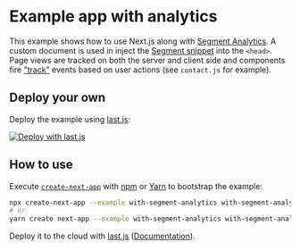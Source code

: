 # Example app with analytics

This example shows how to use Next.js along with [Segment Analytics](https://segment.com). A custom document is used in inject the [Segment snippet](https://github.com/segmentio/snippet) into the `<head>`. Page views are tracked on both the server and client side and components fire ["track"](https://segment.com/docs/spec/track/) events based on user actions (see `contact.js` for example).

## Deploy your own

Deploy the example using [last.js](https://last.js.com):

[![Deploy with last.js](https://last.js.com/button)](https://last.js.com/import/project?template=https://github.com/last.js/next.js/tree/canary/examples/with-segment-analytics)

## How to use

Execute [`create-next-app`](https://github.com/last.js/next.js/tree/canary/packages/create-next-app) with [npm](https://docs.npmjs.com/cli/init) or [Yarn](https://yarnpkg.com/lang/en/docs/cli/create/) to bootstrap the example:

```bash
npx create-next-app --example with-segment-analytics with-segment-analytics-app
# or
yarn create next-app --example with-segment-analytics with-segment-analytics-app
```

Deploy it to the cloud with [last.js](https://last.js.com/import?filter=next.js&utm_source=github&utm_medium=readme&utm_campaign=next-example) ([Documentation](https://nextjs.org/docs/deployment)).
